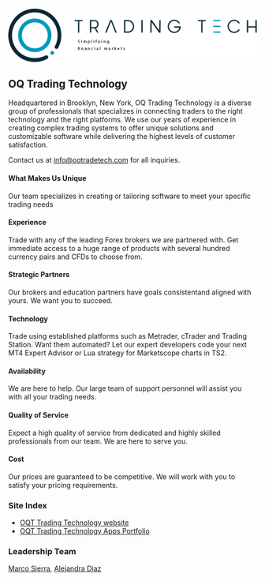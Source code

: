 ![](oqt_english_logo.png)

## OQ Trading Technology
Headquartered in Brooklyn, New York, OQ Trading Technology is a diverse group of professionals that specializes in connecting traders to the right technology and the right platforms. We use our years of experience in creating complex trading systems to offer unique solutions and customizable software while delivering the highest levels of customer satisfaction.

Contact us at [info@oqtradetech.com](mailto:info@oqtradetech.com) for all inquiries.

#### What Makes Us Unique
Our team specializes in creating or tailoring software to meet your specific trading needs

#### Experience
Trade with any of the leading Forex brokers we are partnered with. Get immediate access to a huge range of products with several hundred currency pairs and CFDs to choose from. 

#### Strategic Partners
Our brokers and education partners have goals consistentand aligned with yours. We want you to succeed. 

#### Technology
Trade using established platforms such as Metrader, cTrader and Trading Station. Want them automated? Let our expert developers code your next MT4 Expert Advisor or Lua strategy for Marketscope charts in TS2. 

#### Availability
We are here to help. Our large team of support personnel will assist you with all your trading needs. 

#### Quality of Service
Expect a high quality of service from dedicated and highly skilled professionals from our team. We are here to serve you. 

#### Cost
Our prices are guaranteed to be competitive. We will work with you to satisfy your pricing requirements.

### Site Index
* [OQT Trading Technology website](https://www.oqtradetech.com)
* [OQT Trading Technology Apps Portfolio](https://oq-trade-tech.github.io)

### Leadership Team

[Marco Sierra](https://www.linkedin.com/in/marcosierra1/),
[Alejandra Diaz](https://www.linkedin.com/in/alejandra-diaz-2b973410b/)

